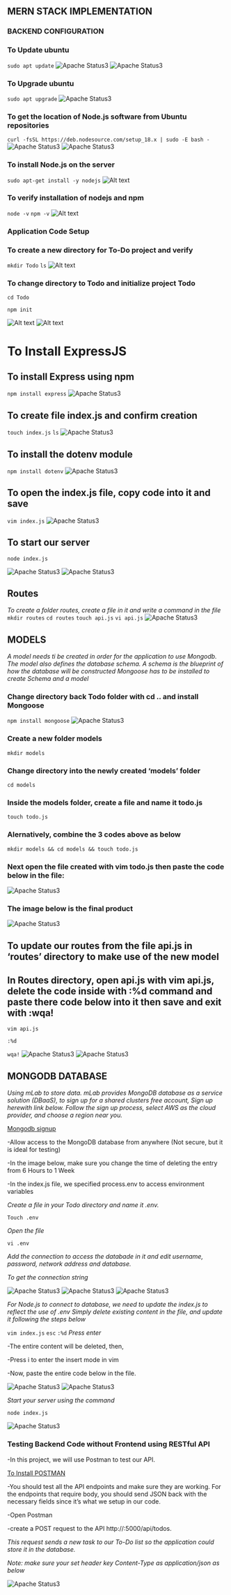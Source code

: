 ## MERN STACK IMPLEMENTATION

### BACKEND CONFIGURATION
### To Update ubuntu
`sudo apt update`
![Apache Status3](Images/Apache-Status3-1.png)
![Apache Status3](Images/Apache-Status3-2.png)


### To Upgrade ubuntu
`sudo apt upgrade`
![Apache Status3](Images/Apache-Status3-3.png)


### To get the location of Node.js software from Ubuntu repositories
`curl -fsSL https://deb.nodesource.com/setup_18.x | sudo -E bash -`
![Apache Status3](Images/Apache-Status3-4.png)
![Apache Status3](Images/Apache-Status3-5.png)

### To install Node.js on the server
`sudo apt-get install -y nodejs`
![Alt text](Images/Apache-Status3-6.png)


### To verify installation of nodejs and npm
`node -v`
`npm -v`
![Alt text](Images/Apache-Status3-7.png)


### Application Code Setup
### To create a new directory for To-Do project and verify
`mkdir Todo`
`ls`
![Alt text](Images/Apache-Status3-8.png)


### To change directory to Todo and initialize project Todo
`cd Todo`

`npm init`

![Alt text](Images/Apache-Status3-9.png)
![Alt text](Images/Apache-Status3-10.png)

# To Install ExpressJS
## To install Express using npm
`npm install express`
![Apache Status3](Images/Apache-Status3-11.png)

## To create file index.js and confirm creation
`touch index.js`
`ls`
![Apache Status3](Images/Apache-Status3-12.png)

## To install the dotenv module
`npm install dotenv`
![Apache Status3](Images/Apache-Status3-13.png)

## To open the index.js file, copy code into it and save
`vim index.js`
![Apache Status3](Images/Apache-Status3-14.png)

## To start our server
`node index.js`

![Apache Status3](Images/Apache-Status3-15.png)
![Apache Status3](Images/Apache-Status3-16.png)

## Routes
*To create a folder routes, create a file in it and write a command in the file*
`mkdir routes`
`cd routes`
`touch api.js`
`vi api.js`
![Apache Status3](Images/Apache-Status3-17.png)

## MODELS

*A model needs ti be created in order for the application to use Mongodb. The model also defines the database schema. A schema is the blueprint of how the database will be constructed*
*Mongoose has to be installed to create Schema and a model*

### Change directory back Todo folder with cd .. and install Mongoose
`npm install mongoose`
![Apache Status3](Images/Apache-Status3-18.png)

### Create a new folder models
`mkdir models`

### Change directory into the newly created ‘models’ folder
`cd models`

### Inside the models folder, create a file and name it todo.js
`touch todo.js`

### Alernatively, combine the 3 codes above as below

`mkdir models && cd models && touch todo.js`

### Next open the file created with vim todo.js then paste the code below in the file:

![Apache Status3](Images/Apache-Status3-19.png)

### The image below is the final product
![Apache Status3](Images/Apache-Status3-20.png)

## To update our routes from the file api.js in ‘routes’ directory to make use of the new model
## In Routes directory, open api.js with vim api.js, delete the code inside with :%d command and paste there code below into it then save and exit with :wqa!

`vim api.js`

`:%d`

`wqa!`
![Apache Status3](Images/Apache-Status3-21.png)
![Apache Status3](Images/Apache-Status3-22.png)

## MONGODB DATABASE
*Using mLab to store data. mLab provides MongoDB database as a service solution (DBaaS), to sign up for a shared clusters free account,  Sign up herewith link below. Follow the sign up process, select AWS as the cloud provider, and choose a region near you.*

[Mongodb signup](https://www.mongodb.com/atlas-signup-from-mlab)

-Allow access to the MongoDB database from anywhere (Not secure, but it is ideal for testing)

-In the image below, make sure you change the time of deleting the entry from 6 Hours to 1 Week

-In the index.js file, we specified process.env to access environment variables

*Create a file in your Todo directory and name it .env.*

`Touch .env`

*Open the file*

`vi .env`

*Add the connection to access the databade in it and edit username, password, network address and database.*

*To get the connection string*

![Apache Status3](Images/Apache-Status3-23.png)
![Apache Status3](Images/Apache-Status3-24.png)
![Apache Status3](Images/Apache-Status3-25.png)

*For Node.js to connect to database, we need to update the index.js to reflect the use of .env*
*Simply delete existing content in the file, and update it following the steps below*

`vim index.js`
`esc`
`:%d` 
*Press enter*

-The entire content will be deleted, then,

-Press i to enter the insert mode in vim

-Now, paste the entire code below in the file.

![Apache Status3](Images/Apache-Status3-26.png)
![Apache Status3](Images/Apache-Status3-27.png)

*Start your server using the command*

`node index.js`

![Apache Status3](Images/Apache-Status3-28.png)

### Testing Backend Code without Frontend using RESTful API

-In this project, we will use Postman to test our API.

[To Install POSTMAN](https://www.postman.com/downloads/)

-You should test all the API endpoints and make sure they are working. For the endpoints that require body, you should send JSON back with the necessary fields since it’s what we setup in our code.

-Open Postman

-create a POST request to the API 
http://<PublicIP-or-PublicDNS>:5000/api/todos. 

*This request sends a new task to our To-Do list so the application could store it in the database.*

*Note: make sure your set header key Content-Type as application/json as below*

![Apache Status3](Images/Apache-Status3-29.png)